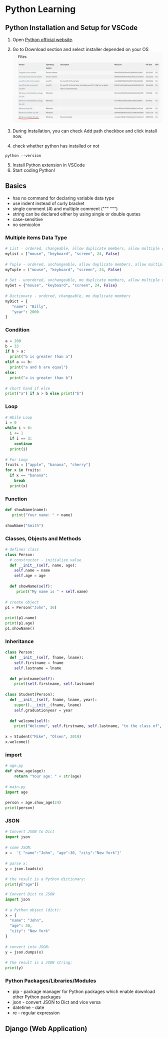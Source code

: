 # Python Learning

## Python Installation and Setup for VSCode

1. Open [Python official website](https://www.python.org/).
2. Go to Download section and select installer depended on your OS
   ![image](images/download-python.jpg)

3. During Installation, you can check Add path checkbox and click install now.
4. check whether python has installed or not

```
python --version
```

5. Install Python extension in VSCode
6. Start coding Python!

## Basics

- has no command for declaring variable data type
- use indent instead of curly bracket
- single comment (#) and multiple comment (""" """)
- string can be declared either by using single or double quotes
- case-sensitive
- no semicolon

### Multiple items Data Type

```py
# List - ordered, changeable, allow duplicate members, allow multiple data types
mylist = ["mouse", "keyboard", "screen", 24, False]

# Tuple - ordered, unchangeable, allow duplicate members, allow multiple data types
myTuple = ("mouse", "keyboard", "screen", 24, False)

# Set - unordered, unchangeable, mo duplicate members, allow multiple data types
mySet = {"mouse", "keyboard", "screen", 24, False}

# Dictionary - ordered, changeable, mo duplicate members
myDict = {
   "name": "Billy",
   "year": 2000
}
```

### Condition

```py
a = 200
b = 33
if b > a:
  print("b is greater than a")
elif a == b:
  print("a and b are equal")
else:
  print("a is greater than b")

# short hand if else
print("a") if a > b else print("b")
```

### Loop

```py
# While Loop
i = 0
while i < 6:
  i += 1
  if i == 3:
    continue
  print(i)

# For Loop
fruits = ["apple", "banana", "cherry"]
for x in fruits:
  if x == "banana":
    break
  print(x)
```

### Function

```py
def showName(name):
   print("Your name: " + name)

showName("Smith")
```

### Classes, Objects and Methods

```py
# defines class
class Person:
  # constructor - initialize value
  def __init__(self, name, age):
    self.name = name
    self.age = age

  def showName(self):
     print("My name is " + self.name)

# create object
p1 = Person("John", 36)

print(p1.name)
print(p1.age)
p1.showName()
```

### Inheritance

```py
class Person:
  def __init__(self, fname, lname):
    self.firstname = fname
    self.lastname = lname

  def printname(self):
    print(self.firstname, self.lastname)

class Student(Person):
  def __init__(self, fname, lname, year):
    super().__init__(fname, lname)
    self.graduationyear = year

  def welcome(self):
    print("Welcome", self.firstname, self.lastname, "to the class of", self.graduationyear)

x = Student("Mike", "Olsen", 2019)
x.welcome()
```

### import

```py
# age.py
def show_age(age):
    return "Your age: " + str(age)

# main.py
import age

person = age.show_age(24)
print(person)
```

### JSON

```py
# Convert JSON to Dict
import json

# some JSON:
x =  '{ "name":"John", "age":30, "city":"New York"}'

# parse x:
y = json.loads(x)

# the result is a Python dictionary:
print(y["age"])
```

```py
# Convert Dict to JSON
import json

# a Python object (dict):
x = {
  "name": "John",
  "age": 30,
  "city": "New York"
}

# convert into JSON:
y = json.dumps(x)

# the result is a JSON string:
print(y)
```

### Python Packages/Libraries/Modules

- pip - package manager for Python packages which enable download other Python packages
- json - convert JSON to Dict and vice versa
- datetime - date
- re - regular expression

## Django (Web Application)
